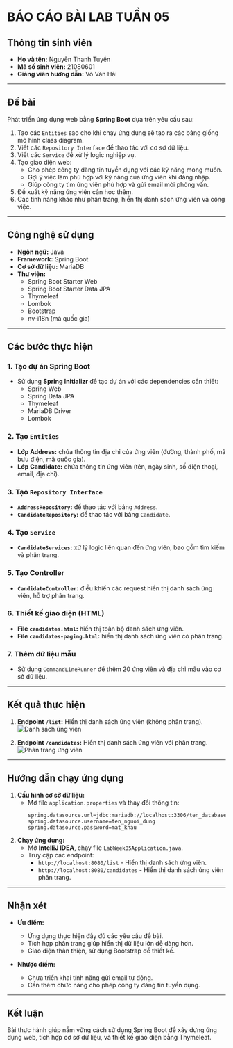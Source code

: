 # BÁO CÁO BÀI LAB TUẦN 05

## Thông tin sinh viên
- **Họ và tên:** Nguyễn Thanh Tuyền  
- **Mã số sinh viên:** 21080601  
- **Giảng viên hướng dẫn:** Võ Văn Hải

---

## Đề bài
Phát triển ứng dụng web bằng **Spring Boot** dựa trên yêu cầu sau:  
1. Tạo các `Entities` sao cho khi chạy ứng dụng sẽ tạo ra các bảng giống mô hình class diagram.  
2. Viết các `Repository Interface` để thao tác với cơ sở dữ liệu.  
3. Viết các `Service` để xử lý logic nghiệp vụ.  
4. Tạo giao diện web:  
   - Cho phép công ty đăng tin tuyển dụng với các kỹ năng mong muốn.  
   - Gợi ý việc làm phù hợp với kỹ năng của ứng viên khi đăng nhập.  
   - Giúp công ty tìm ứng viên phù hợp và gửi email mời phỏng vấn.  
5. Đề xuất kỹ năng ứng viên cần học thêm.  
6. Các tính năng khác như phân trang, hiển thị danh sách ứng viên và công việc.  

---

## Công nghệ sử dụng
- **Ngôn ngữ:** Java  
- **Framework:** Spring Boot  
- **Cơ sở dữ liệu:** MariaDB  
- **Thư viện:**  
  - Spring Boot Starter Web  
  - Spring Boot Starter Data JPA  
  - Thymeleaf  
  - Lombok  
  - Bootstrap  
  - nv-i18n (mã quốc gia)  

---

## Các bước thực hiện

### 1. Tạo dự án Spring Boot
- Sử dụng **Spring Initializr** để tạo dự án với các dependencies cần thiết:
  - Spring Web
  - Spring Data JPA
  - Thymeleaf
  - MariaDB Driver
  - Lombok

### 2. Tạo `Entities`
- **Lớp Address:** chứa thông tin địa chỉ của ứng viên (đường, thành phố, mã bưu điện, mã quốc gia).  
- **Lớp Candidate:** chứa thông tin ứng viên (tên, ngày sinh, số điện thoại, email, địa chỉ).

### 3. Tạo `Repository Interface`
- **`AddressRepository`:** để thao tác với bảng `Address`.  
- **`CandidateRepository`:** để thao tác với bảng `Candidate`.

### 4. Tạo `Service`
- **`CandidateServices`:** xử lý logic liên quan đến ứng viên, bao gồm tìm kiếm và phân trang.

### 5. Tạo Controller
- **`CandidateController`:** điều khiển các request hiển thị danh sách ứng viên, hỗ trợ phân trang.

### 6. Thiết kế giao diện (HTML)
- **File `candidates.html`:** hiển thị toàn bộ danh sách ứng viên.  
- **File `candidates-paging.html`:** hiển thị danh sách ứng viên có phân trang.

### 7. Thêm dữ liệu mẫu
- Sử dụng `CommandLineRunner` để thêm 20 ứng viên và địa chỉ mẫu vào cơ sở dữ liệu.

---

## Kết quả thực hiện
1. **Endpoint `/list`:** Hiển thị danh sách ứng viên (không phân trang).  
   ![Danh sách ứng viên](https://via.placeholder.com/800x400.png?text=Hiển+thị+danh+sách+ứng+viên)  

2. **Endpoint `/candidates`:** Hiển thị danh sách ứng viên với phân trang.  
   ![Phân trang ứng viên](https://via.placeholder.com/800x400.png?text=Hiển+thị+ứng+viên+phân+trang)  

---

## Hướng dẫn chạy ứng dụng
1. **Cấu hình cơ sở dữ liệu:**
   - Mở file `application.properties` và thay đổi thông tin:
     ```properties
     spring.datasource.url=jdbc:mariadb://localhost:3306/ten_database
     spring.datasource.username=ten_nguoi_dung
     spring.datasource.password=mat_khau
     ```
2. **Chạy ứng dụng:**
   - Mở **IntelliJ IDEA**, chạy file `LabWeek05Application.java`.  
   - Truy cập các endpoint:
     - `http://localhost:8080/list` - Hiển thị danh sách ứng viên.
     - `http://localhost:8080/candidates` - Hiển thị danh sách ứng viên phân trang.  

---

## Nhận xét
- **Ưu điểm:**  
  - Ứng dụng thực hiện đầy đủ các yêu cầu đề bài.  
  - Tích hợp phân trang giúp hiển thị dữ liệu lớn dễ dàng hơn.  
  - Giao diện thân thiện, sử dụng Bootstrap để thiết kế.  

- **Nhược điểm:**  
  - Chưa triển khai tính năng gửi email tự động.  
  - Cần thêm chức năng cho phép công ty đăng tin tuyển dụng.

---

## Kết luận
Bài thực hành giúp nắm vững cách sử dụng Spring Boot để xây dựng ứng dụng web, tích hợp cơ sở dữ liệu, và thiết kế giao diện bằng Thymeleaf.

